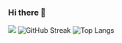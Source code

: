 ### Hi there 👋

![](https://github-readme-stats.vercel.app/api?username=Rom1deTroyes&count_private=true&show_icons=true&include_all_commits=false&hide_border=true&hide_title=false)
![GitHub Streak](https://github-readme-streak-stats.herokuapp.com?user=Rom1deTroyes&theme=solarized-dark&fire=DD2727&background=00000000&hide_border=true)
![Top Langs](https://github-readme-stats.vercel.app/api/top-langs/?username=Rom1deTroyes&layout=compact&hide_border=true)

<!--
![Top Repos](https://github-readme-stats.vercel.app/api/pin/?username=Rom1deTroyes&repo=Rom1deTroyes)

**Rom1deTroyes/Rom1deTroyes** is a ✨ _special_ ✨ repository because its `README.md` (this file) appears on your GitHub profile.

Here are some ideas to get you started:

- 🔭 I’m currently working on ...
- 🌱 I’m currently learning ...
- 👯 I’m looking to collaborate on ...
- 🤔 I’m looking for help with ...
- 💬 Ask me about ...
- 📫 How to reach me: ...
- 😄 Pronouns: ...
- ⚡ Fun fact: ...
-->
